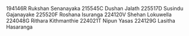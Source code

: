 194146R Rukshan Senanayaka
215545C Dushan Jalath
225517D Susindu Gajanayake
225520F Roshana Isuranga
224120V Shehan Lokuwella
224048G Rithara Kithmanthie
224021T Nipun Yasas
224129G Lasitha Hasaranga
